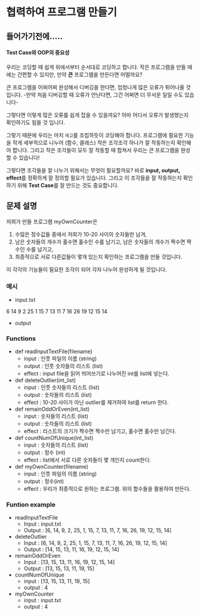 # 협력하여 프로그램 만들기

## 들어가기전에.....

#### Test Case와 OOP의 중요성

우리는 코딩할 때 쉽게 위에서부터 순서대로 코딩하고 합니다. 작은 프로그램을 만들 때에는 간편할 수 있지만, 만약 **큰**  프로그램을 만든다면 어떨까요?

큰 프로그램을 어찌어찌 완성해서 디버깅을 한다면, 엄청나게 많은 오류가 튀어나올 것입니다. -만약 처음 디버깅할 때 오류가 안난다면, 그건 어쩌면 더 무서운 일일 수도 있습니다- 

그렇다면 이렇게 많은 오류를 쉽게 잡을 수 있을까요? 아마 어디서 오류가 발생했는지 확인하기도 힘들 것 입니다.

그렇기 때문에 우리는 마치 `레고`를 조립하듯이 코딩해야 합니다. 프로그램에 필요한 기능을 작게 세부적으로 나누어 (함수, 클래스)  작은 조각조각 하나가 잘 작동하는지 확인해야 합니다. 그리고 작은 조각들이 모두 잘 작동할 때 합쳐서 우리는 큰 프로그램을 완성할 수 있습니다!

그렇다면 조각들을 잘 나누기 위해서는 무엇이 필요할까요? 바로 **input, output, effect**를 정확하게 잘 정의할 필요가 있습니다. 그리고 이 조각들을 잘 작동하는지 확인하기 위해 **Test Case**를 잘 만드는 것도 중요합니다.

## 문제 설명

저희가 만들 프로그램 myOwnCounter은

1. 수많은 정수값들 중에서 저희가 10-20 사이의 숫자들만 남겨, 
2. 남은 숫자들의 개수가 홀수면 홀수인 수를 남기고, 남은 숫자들의 개수가 짝수면 짝수인 수를 남기고,
3. 최종적으로 서로 다른값들이 몇개 있는지 확인하는 프로그램을 만들 것입니다.

이 각각의 기능들이 필요한 조각이 되어 각자 나누어 완성하게 될 것입니다.

### 예시

- input.txt

6 14 9 2 25 1 15 7 13 11 7 16 26 19 12 15 14

- output

### Functions

- def readInputTextFile(filename)
  - input : 인풋 파일의 이름 (string)
  - output : 인풋 숫자들의 리스트 (list)
  - effect : input file을 읽어 띄어쓰기로 나누어진 int를 list에 넣는다.
- def deleteOutlier(int_list)
  - input : 인풋 숫자들의 리스트 (list)
  - output : 숫자들의 리스트 (list)
  - effect : 10-20 사이가 아닌 outlier를 제거하여 list를 return 한다.
- def remainOddOrEven(int_list)
  - input : 숫자들의 리스트 (list)
  - output : 숫자들의 리스트 (list)
  - effect : 리스트의 크기가 짝수면 짝수만 남기고, 홀수면 홀수만 남긴다.
- def countNumOfUnique(int_list)
  - input : 숫자들의 리스트 (list)
  - output : 정수 (int)
  - effect : list에서 서로 다른 숫자들이 몇 개인지 count한다. 
- def myOwnCounter(filename)
  - input : 인풋 파일의 이름 (string)
  - output : 정수(int)
  - effect : 우리가 최종적으로 원하는 프로그램. 위의 함수들을 활용하여 만든다.



### Funtion example

- readInputTextFile
  - Input
    : input.txt
  - Output
    : [6, 14, 9, 2, 25, 1, 15, 7, 13, 11, 7, 16, 26, 19, 12, 15, 14]
- deleteOutlier
  - Input
    : [6, 14, 9, 2, 25, 1, 15, 7, 13, 11, 7, 16, 26, 19, 12, 15, 14]
  - Output
    : [14, 15, 13, 11, 16, 19, 12, 15, 14]
- remainOddOrEven
  - Input
    : [13, 15, 13, 11, 16, 19, 12, 15, 14]
  - Output
    : [13, 15, 13, 11, 19, 15]
- countNumOfUnique
  - input
    : [13, 15, 13, 11, 19, 15]
  - output
    : 4
- myOwnCounter
  - input
    : input.txt
  - output
    : 4

